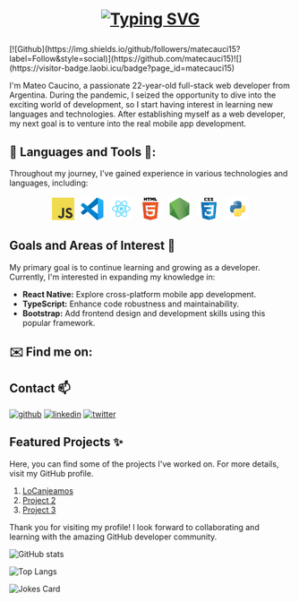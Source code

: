 # <p align="center"> [![Typing SVG](https://readme-typing-svg.demolab.com?font=Lora&weight=500&size=27&duration=4000&pause=900&color=FFFFFF&random=false&width=630&height=46&lines=+Hi+there+%F0%9F%91%8B+;Welcome+to+My+Full+Stack+Dev+Profile++%F0%9F%9A%80+%F0%9F%92%BB)](https://git.io/typing-svg)
</p>

<p align-items="center">
[![Github](https://img.shields.io/github/followers/matecauci15?label=Follow&style=social)](https://github.com/matecauci15)![](https://visitor-badge.laobi.icu/badge?page_id=matecauci15)
</p>

I'm Mateo Caucino, a passionate 22-year-old full-stack web developer from Argentina. During the pandemic, I seized the opportunity to dive into the exciting world of development, so I start having interest in learning new languages and technologies. After establishing myself as a web developer, my next goal is to venture into the real mobile app development.

## 🧰 Languages and Tools 🚀:
Throughout my journey, I've gained experience in various technologies and languages, including:
<p align="center">
<img src="https://raw.githubusercontent.com/github/explore/80688e429a7d4ef2fca1e82350fe8e3517d3494d/topics/javascript/javascript.png" alt="Javascript" height="40" style="vertical-align:top; margin:4px">
<img src="https://raw.githubusercontent.com/github/explore/80688e429a7d4ef2fca1e82350fe8e3517d3494d/topics/visual-studio-code/visual-studio-code.png" alt="VS Code" height="40" style="vertical-align:top; margin:4px">
<img src="https://raw.githubusercontent.com/github/explore/80688e429a7d4ef2fca1e82350fe8e3517d3494d/topics/react/react.png" alt="react" height="40" style="vertical-align:top; margin:4px">
<img src="https://raw.githubusercontent.com/github/explore/80688e429a7d4ef2fca1e82350fe8e3517d3494d/topics/html/html.png" alt="html" height="40" style="vertical-align:top; margin:4px">
<img src="https://raw.githubusercontent.com/github/explore/80688e429a7d4ef2fca1e82350fe8e3517d3494d/topics/nodejs/nodejs.png" alt="node" height="40" style="vertical-align:top; margin:4px">
<img src="https://raw.githubusercontent.com/github/explore/80688e429a7d4ef2fca1e82350fe8e3517d3494d/topics/css/css.png" alt="css" height="40" style="vertical-align:top; margin:4px">
<img src="https://raw.githubusercontent.com/github/explore/80688e429a7d4ef2fca1e82350fe8e3517d3494d/topics/python/python.png" alt="Python" height="40" style="vertical-align:top; margin:4px">
</p>



## Goals and Areas of Interest 🎯

My primary goal is to continue learning and growing as a developer. Currently, I'm interested in expanding my knowledge in:

- **React Native:** Explore cross-platform mobile app development.
- **TypeScript:** Enhance code robustness and maintainability.
- **Bootstrap:** Add frontend design and development skills using this popular framework.

## ✉️ Find me on:
## Contact 📫

<p text-align:center;">
  <a href="https://github.com/matecauci15"><img src="https://cdn.jsdelivr.net/npm/simple-icons@3.0.1/icons/github.svg" alt="github" height="40"></a>
  <a href="https://www.linkedin.com/in/mateo-caucino/"><img src="https://cdn.jsdelivr.net/npm/simple-icons@3.0.1/icons/linkedin.svg" alt="linkedin" height="40"></a>
  <a href="https://twitter.com/matecaucino"><img src="https://cdn.jsdelivr.net/npm/simple-icons@3.0.1/icons/twitter.svg" alt="twitter" height="40"></a>
</p>



## Featured Projects ✨

Here, you can find some of the projects I've worked on. For more details, visit my GitHub profile.

1. [LoCanjeamos](https://locanjeamos.com.ar)
2. [Project 2](link_to_project_2)
3. [Project 3](link_to_project_3)

Thank you for visiting my profile! I look forward to collaborating and learning with the amazing GitHub developer community.


![GitHub stats](https://github-readme-stats.vercel.app/api?username=matecauci15&show_icons=true&theme=tokyonight)

![Top Langs](https://github-readme-stats.vercel.app/api/top-langs/?username=matecauci15&theme=tokyonight)



<!-- Markdown -->

![Jokes Card](https://readme-jokes.vercel.app/api)
